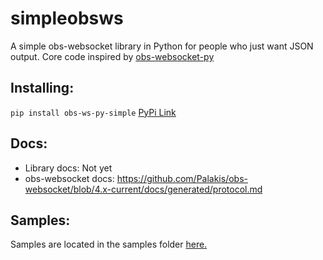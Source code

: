 # simpleobsws
A simple obs-websocket library in Python for people who just want JSON output. Core code inspired by [obs-websocket-py](https://github.com/Elektordi/obs-websocket-py)

## Installing:
`pip install obs-ws-py-simple` [PyPi Link](https://pypi.org/project/simpleobsws/)

## Docs:
- Library docs: Not yet
- obs-websocket docs: https://github.com/Palakis/obs-websocket/blob/4.x-current/docs/generated/protocol.md

## Samples:
Samples are located in the samples folder [here.](/samples)
